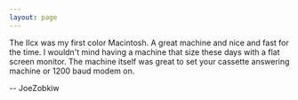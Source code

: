 ```yaml
---
layout: page
---
```


The IIcx was my first color Macintosh. A great machine and nice and fast for the time. I wouldn't mind having a machine that size these days with a flat screen monitor. The machine itself was great to set your cassette answering machine or 1200 baud modem on.

-- JoeZobkiw
